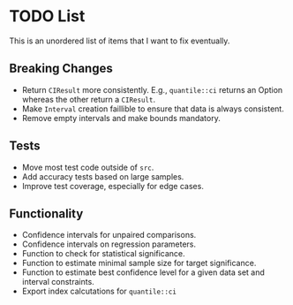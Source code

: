 # TODO List

This is an unordered list of items that I want to fix eventually.

## Breaking Changes

* Return `CIResult` more consistently. E.g., `quantile::ci` returns an Option whereas the other return a `CIResult`.
* Make `Interval` creation faillible to ensure that data is always consistent.
* Remove empty intervals and make bounds mandatory.

## Tests

* Move most test code outside of `src`.
* Add accuracy tests based on large samples.
* Improve test coverage, especially for edge cases.

## Functionality

* Confidence intervals for unpaired comparisons.
* Confidence intervals on regression parameters.
* Function to check for statistical significance.
* Function to estimate minimal sample size for target significance.
* Function to estimate best confidence level for a given data set and interval constraints.
* Export index calcutations for `quantile::ci`


